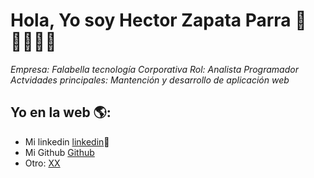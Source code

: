 # Hola, Yo soy Hector Zapata Parra  👋👨‍💻👩‍💻

*Empresa: Falabella tecnología Corporativa*
*Rol: Analista Programador*
*Actvidades principales: Mantención y desarrollo de aplicación web*


## Yo en la web 🌎:
- Mi linkedin <a href="https://www.linkedin.com/in/h%C3%A9ctor-z-951aa320/">linkedin</a>💼
- Mi Github <a href="https://github.com/hzapata9">Github</a>
- Otro: <a href="<>"> XX</a>